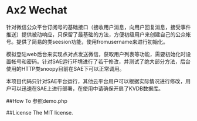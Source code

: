 Ax2 Wechat
==========

针对微信公众平台订阅号的基础接口（接收用户消息，向用户回复消息，接受事件推送）提供被动响应，只保留了最基础的方法，方便初级用户来创建自己的公众帐号。提供了简易的类seesion功能，使用fromusername来进行初始化。

模拟登陆web后台来实现点对点发送微信，获取用户列表等功能，需要初始化时设置帐号和密码。针对SAE运行环境进行了若干修改，并测试了绝大部分方法，后台使用的HTTP类snoopy目前在SAE下可以正常调用。

本项目代码只针对SAE平台运行，其他云平台用户可以根据实际情况进行修改，用户可以迅速在SAE上进行部署，在使用中请确保开启了KVDB数据库。

##How To
参照demo.php

##License
The MIT license.